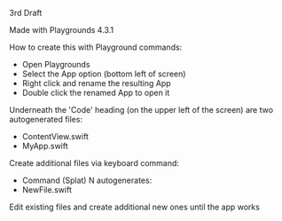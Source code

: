 3rd Draft

Made with Playgrounds 4.3.1

How to create this with Playground commands:
* Open Playgrounds
* Select the App option (bottom left of screen)
* Right click and rename the resulting App
* Double click the renamed App to open it

Underneath the 'Code' heading (on the upper left of the screen) are two autogenerated files:
* ContentView.swift
* MyApp.swift

Create additional files via keyboard command:
* Command (Splat) N autogenerates: 
* NewFile.swift

Edit existing files and create additional new ones until the app works
